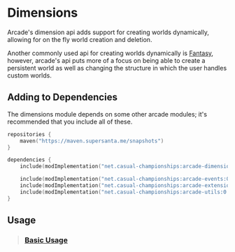 # Dimensions

Arcade's dimension api adds support for creating worlds dynamically, allowing for
on the fly world creation and deletion.

Another commonly used api for creating worlds dynamically is [Fantasy](https://github.com/NucleoidMC/fantasy),
however, arcade's api puts more of a focus on being able to create a persistent world
as well as changing the structure in which the user handles custom worlds.

## Adding to Dependencies

The dimensions module depends on some other arcade modules; it's recommended that you
include all of these.

```kts
repositories {
    maven("https://maven.supersanta.me/snapshots")
}

dependencies {
    include(modImplementation("net.casual-championships:arcade-dimensions:0.3.0-alpha.24+1.21.1")!!)

    include(modImplementation("net.casual-championships:arcade-events:0.3.0-alpha.24+1.21.1")!!)
    include(modImplementation("net.casual-championships:arcade-extensions:0.3.0-alpha.24+1.21.1")!!)
    include(modImplementation("net.casual-championships:arcade-utils:0.3.0-alpha.24+1.21.1")!!)
}
```

## Usage

> ### [Basic Usage](./basic-usage.md)